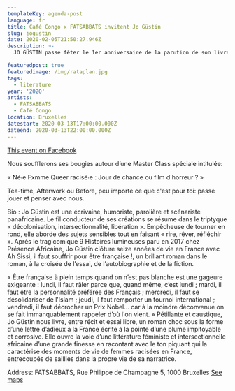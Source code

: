 ```yaml
---
templateKey: agenda-post
language: fr
title: Café Congo x FATSABBATS invitent Jo Güstin
slug: jogustin
date: 2020-02-05T21:50:27.946Z
description: >-
  JO GÜSTIN passe fêter le 1er anniversaire de la parution de son livre « Ah Sissi il faut souffrir pour être française! » (14/03/2019) chez FATSABBATS avec Cafe Congo, ce #Vendredi13 mars.

featuredpost: true
featuredimage: /img/rataplan.jpg
tags:
  - literature
year: '2020'
artists:
  - FATSABBATS
  - Café Congo
location: Bruxelles
datestart: 2020-03-13T17:00:00.000Z
dateend: 2020-03-13T22:00:00.000Z
---
```

[This event on Facebook](https://www.facebook.com/events/531132490868477/)


 Nous soufflerons ses bougies autour d’une Master Class spéciale intitulée:

« Né∙e Fxmme Queer racisé∙e : Jour de chance ou film d'horreur ? »

Tea-time, Afterwork ou Before, peu importe ce que c'est pour toi: passe jouer et penser avec nous.

Bio :
Jo Güstin est une écrivaine, humoriste, parolière et scénariste panafricaine. Le fil conducteur de ses créations se résume dans le triptyque « décolonisation, intersectionnalité, libération ». Empêcheuse de tourner en rond, elle aborde des sujets sensibles tout en faisant « rire, rêver, réfléchir ». Après le tragicomique 9 Histoires lumineuses paru en 2017 chez Présence Africaine, Jo Güstin clôture seize années de vie en France avec Ah Sissi, il faut souffrir pour être française !, un brillant roman dans le roman, à la croisée de l’essai, de l’autobiographie et de la fiction.

« Être française à plein temps quand on n’est pas blanche est une gageure exigeante : lundi, il faut râler parce que, quand même, c’est lundi ; mardi, il faut être la personnalité préférée des Français ; mercredi, il faut se désolidariser de l’Islam ; jeudi, il faut remporter un tournoi international ; vendredi, il faut décrocher un Prix Nobel… car à la moindre déconvenue on se fait immanquablement rappeler d’où l'on vient. » Pétillante et caustique, Jo Güstin nous livre, entre récit et essai libre, un roman choc sous la forme d’une lettre d’adieux à la France écrite à la pointe d’une plume impitoyable et corrosive. Elle ouvre la voie d’une littérature féministe et intersectionnelle africaine d’une grande finesse en racontant avec le ton piquant qui la caractérise des moments de vie de femmes racisées en France, entrecoupés de saillies dans la propre vie de sa narratrice.

Address: FATSABBATS, Rue Philippe de Champagne 5, 1000 Bruxelles [See maps](https://goo.gl/maps/fRmRW6RtoArwWefM7)

